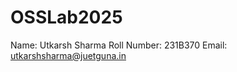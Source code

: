 # OSSLab2025

Name: Utkarsh Sharma
Roll Number: 231B370
Email: utkarshsharma@juetguna.in

<Solution code to part F>